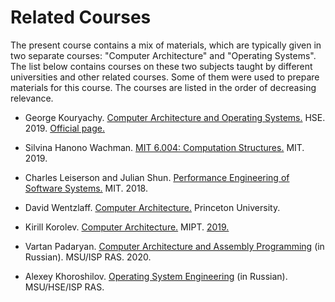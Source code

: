 # Related Courses

The present course contains a mix of materials, which are typically given in two separate courses:
"Computer Architecture" and "Operating Systems".
The list below contains courses on these two subjects taught by different universities and other related courses.
Some of them were used to prepare materials for this course.
The courses are listed in the order of decreasing relevance.

* George Kouryachy. [Computer Architecture and Operating Systems.](https://uneex.ru/HSE)
  HSE. 2019. [Official page.](http://wiki.cs.hse.ru/ACOS_DSBA_2019/2020)

* Silvina Hanono Wachman. [MIT 6.004: Computation Structures.](
  https://www.youtube.com/watch?v=n-YWa8hTdH8&list=PLai-xIlqf4JmoDBmGCvKlf4gPpuG9J9cm)
  MIT. 2019.

* Charles Leiserson and Julian Shun. [Performance Engineering of Software Systems.](
  https://ocw.mit.edu/courses/electrical-engineering-and-computer-science/6-172-performance-engineering-of-software-systems-fall-2018)
  MIT. 2018.
  
* David Wentzlaff. [Computer Architecture.](https://www.coursera.org/learn/comparch/home/welcome)
  Princeton University.

* Kirill Korolev. [Computer Architecture.](https://mipt-ilab.github.io/mipt-mips/) MIPT. [2019.](
  https://github.com/MIPT-ILab/ca-lectures/tree/master/mipt-mips/2019)

* Vartan Padaryan. [Computer Architecture and Assembly Programming](http://asmcourse.cs.msu.ru) (in Russian).
  MSU/ISP RAS. 2020.

* Alexey Khoroshilov. [Operating System Engineering](http://sp.cs.msu.ru/courses/bosk) (in Russian).
  MSU/HSE/ISP RAS.
